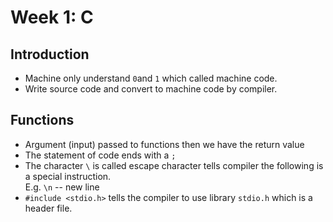 # Week 1: C
## Introduction
- Machine only understand `0`and `1` which called machine code.
- Write source code and convert to machine code by compiler.
## Functions
- Argument (input) passed to functions then we have the return value
- The statement of code ends with a `;`
- The character `\` is called escape character tells compiler the following is a special instruction. <br> E.g. `\n` -- new line
- `#include <stdio.h>` tells the compiler to use library `stdio.h` which is a header file.
